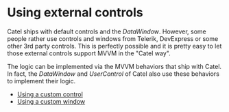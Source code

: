 # Using external controls

Catel ships with default controls and the *DataWindow*. However, some people rather use controls and windows from Telerik, DevExpress or some other 3rd party controls. This is perfectly possible and it is pretty easy to let those external controls support MVVM in the "Catel way".

The logic can be implemented via the MVVM behaviors that ship with Catel. In fact, the *DataWindow* and *UserControl* of Catel also use these behaviors to implement their logic.

-   [Using a custom control](/wiki/display/CTL/Using+a+custom+control)
-   [Using a custom window](/wiki/display/CTL/Using+a+custom+window)

